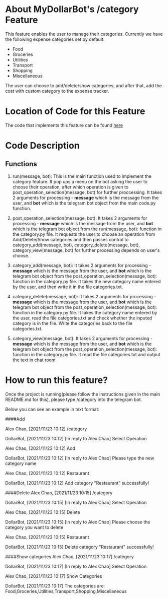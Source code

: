 # About MyDollarBot's /category Feature
This feature enables the user to manage their categories.
Currently we have the following expense categories set by default:

- Food
- Groceries
- Utilities
- Transport
- Shopping
- Miscellaneous

The user can choose to add/delete/show categories, and after that, add the cost with custom category to the expense tracker.

# Location of Code for this Feature
The code that implements this feature can be found [here](https://github.com/prithvish-doshi-17/MyDollarBot-BOTGo/blob/addCategories/code/category.py)

# Code Description
## Functions

1. run(message, bot):
This is the main function used to implement the category feature. It pop ups a menu on the bot asking the user to choose their operation, after which operation is given to post_operation_selection(message, bot) for further proccessing. It takes 2 arguments for processing - **message** which is the message from the user, and **bot** which is the telegram bot object from the main code.py function.

2. post_operation_selection(message, bot):
 It takes 2 arguments for processing - **message** which is the message from the user, and **bot** which is the telegram bot object from the run(message, bot): function in the category.py file. It requests the user to choose an operation from Add/Delete/Show categories and then passes control to category_add(message, bot), category_delete(message, bot), category_view(message, bot) for further processing depends on user's choose.

3. category_add(message, bot):
 It takes 2 arguments for processing - **message** which is the message from the user, and **bot** which is the telegram bot object from the post_operation_selection(message, bot): function in the category.py file. It takes the new category name entered by the user, and then write it in the file categories.txt.

4. category_delete(message, bot):
 It takes 2 arguments for processing - **message** which is the message from the user, and **bot** which is the telegram bot object from the post_operation_selection(message, bot): function in the category.py file. It takes the category name entered by the user, read the file categories.txt and check whether the inputed category is in the file. Write  the categories back to the file categories.txt.
 
5. category_view(message, bot):
 It takes 2 arguments for processing - **message** which is the message from the user, and **bot** which is the telegram bot object from the post_operation_selection(message, bot): function in the category.py file. It read the file categories.txt and output the text in chat room.
 
# How to run this feature?
Once the project is running(please follow the instructions given in the main README.md for this), please type /category into the telegram bot.

Below you can see an example in text format:

####Add


Alex Chao, [2021/11/23 10:12]
/category

DollarBot, [2021/11/23 10:12]
[In reply to Alex Chao]
Select Operation

Alex Chao, [2021/11/23 10:12]
Add

DollarBot, [2021/11/23 10:12]
[In reply to Alex Chao]
Please type the new category name

Alex Chao, [2021/11/23 10:12]
Restaurant

DollarBot, [2021/11/23 10:12]
Add category "Restaurant" successfully!

####Delete
Alex Chao, [2021/11/23 10:15]
/category

DollarBot, [2021/11/23 10:15]
[In reply to Alex Chao]
Select Operation

Alex Chao, [2021/11/23 10:15]
Delete

DollarBot, [2021/11/23 10:15]
[In reply to Alex Chao]
Please choose the category you want to delete

Alex Chao, [2021/11/23 10:15]
Restaurant

DollarBot, [2021/11/23 10:15]
Delete category "Restaurant" successfully!

####Show categories
Alex Chao, [2021/11/23 10:17]
/category

DollarBot, [2021/11/23 10:17]
[In reply to Alex Chao]
Select Operation

Alex Chao, [2021/11/23 10:17]
Show Categories

DollarBot, [2021/11/23 10:17]
The categories are:
Food,Groceries,Utilities,Transport,Shopping,Miscellaneous
